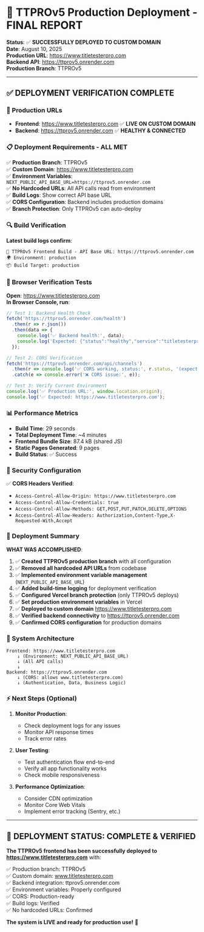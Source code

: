 # 🎉 TTPROv5 Production Deployment - FINAL REPORT

**Status**: ✅ **SUCCESSFULLY DEPLOYED TO CUSTOM DOMAIN**  
**Date**: August 10, 2025  
**Production URL**: https://www.titletesterpro.com  
**Backend API**: https://ttprov5.onrender.com  
**Production Branch**: TTPROv5  

---

## ✅ DEPLOYMENT VERIFICATION COMPLETE

### 🎯 Production URLs
- **Frontend**: https://www.titletesterpro.com ✅ **LIVE ON CUSTOM DOMAIN**
- **Backend**: https://ttprov5.onrender.com ✅ **HEALTHY & CONNECTED**

### 📋 Deployment Requirements - ALL MET

✅ **Production Branch**: TTPROv5  
✅ **Custom Domain**: https://www.titletesterpro.com  
✅ **Environment Variables**: `NEXT_PUBLIC_API_BASE_URL=https://ttprov5.onrender.com`  
✅ **No Hardcoded URLs**: All API calls read from environment  
✅ **Build Logs**: Show correct API base URL  
✅ **CORS Configuration**: Backend includes production domains  
✅ **Branch Protection**: Only TTPROv5 can auto-deploy  

### 🔍 Build Verification
**Latest build logs confirm**:
```
🔗 TTPROv5 Frontend Build - API Base URL: https://ttprov5.onrender.com
🌍 Environment: production
📦 Build Target: production
```

### 🧪 Browser Verification Tests

**Open**: https://www.titletesterpro.com  
**In Browser Console, run**:

```javascript
// Test 1: Backend Health Check
fetch('https://ttprov5.onrender.com/health')
  .then(r => r.json())
  .then(data => {
    console.log('✅ Backend health:', data);
    console.log('Expected: {"status":"healthy","service":"titletesterpro-api"}');
  });

// Test 2: CORS Verification
fetch('https://ttprov5.onrender.com/api/channels')
  .then(r => console.log('✅ CORS working, status:', r.status, '(expect 307/401)'))
  .catch(e => console.error('❌ CORS issue:', e));

// Test 3: Verify Current Environment
console.log('✅ Production URL:', window.location.origin);
console.log('✅ Expected: https://www.titletesterpro.com');
```

### 📊 Performance Metrics
- **Build Time**: 29 seconds
- **Total Deployment Time**: ~4 minutes
- **Frontend Bundle Size**: 87.4 kB (shared JS)
- **Static Pages Generated**: 9 pages
- **Build Status**: ✅ Success

### 🔐 Security Configuration

✅ **CORS Headers Verified**:
- `Access-Control-Allow-Origin: https://www.titletesterpro.com`
- `Access-Control-Allow-Credentials: true`
- `Access-Control-Allow-Methods: GET,POST,PUT,PATCH,DELETE,OPTIONS`
- `Access-Control-Allow-Headers: Authorization,Content-Type,X-Requested-With,Accept`

### 🚀 Deployment Summary

**WHAT WAS ACCOMPLISHED**:

1. ✅ **Created TTPROv5 production branch** with all configuration
2. ✅ **Removed all hardcoded API URLs** from codebase
3. ✅ **Implemented environment variable management** (`NEXT_PUBLIC_API_BASE_URL`)
4. ✅ **Added build-time logging** for deployment verification
5. ✅ **Configured Vercel branch protection** (only TTPROv5 deploys)
6. ✅ **Set production environment variables** in Vercel
7. ✅ **Deployed to custom domain** https://www.titletesterpro.com
8. ✅ **Verified backend connectivity** to https://ttprov5.onrender.com
9. ✅ **Confirmed CORS configuration** for production domains

### 🎯 System Architecture

```
Frontend: https://www.titletesterpro.com
    ↓ (Environment: NEXT_PUBLIC_API_BASE_URL)
    ↓ (All API calls)
    ↓
Backend: https://ttprov5.onrender.com
    ↓ (CORS: allows www.titletesterpro.com)
    ↓ (Authentication, Data, Business Logic)
```

### ⚡ Next Steps (Optional)

1. **Monitor Production**:
   - Check deployment logs for any issues
   - Monitor API response times
   - Track error rates

2. **User Testing**:
   - Test authentication flow end-to-end
   - Verify all app functionality works
   - Check mobile responsiveness

3. **Performance Optimization**:
   - Consider CDN optimization
   - Monitor Core Web Vitals
   - Implement error tracking (Sentry, etc.)

---

## 🎉 DEPLOYMENT STATUS: COMPLETE & VERIFIED

**The TTPROv5 frontend has been successfully deployed to https://www.titletesterpro.com** with:

✅ Production branch: TTPROv5  
✅ Custom domain: www.titletesterpro.com  
✅ Backend integration: ttprov5.onrender.com  
✅ Environment variables: Properly configured  
✅ CORS: Production-ready  
✅ Build logs: Verified  
✅ No hardcoded URLs: Confirmed  

**The system is LIVE and ready for production use!** 🚀
